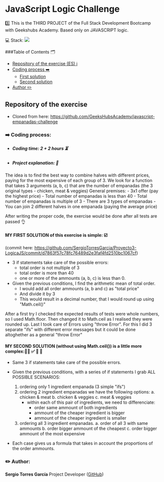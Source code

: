 # JavaScript Logic Challenge

3️⃣ This is the THIRD PROJECT of the Full Stack Development Bootcamp with Geekshubs Academy. Based only on JAVASCRIPT logic.

💻 Stack: <img src="https://img.shields.io/badge/JavaScript-F7DF1E">

###Table of Contents 🗂️

- [Repository of the exercise (ES) ℹ️](#Repository-of-the-exercise)
- [Coding process ➡️](#➡️-coding-process)
    - [First solution](#my-first-solution-of-this-exercise-is-simple-☑️)
    - [Second solution](#my-second-solution-without-using-mathceil-is-a-little-more-complex👌🏼-✅-💯-💪)
- [Author ✏️](#-author)



## Repository of the exercise
- Cloned from here: https://github.com/GeeksHubsAcademy/javascript-empanadas-challenge

###  ➡️  Coding process:
- ##### Coding time: 2 + 2 hours ⏳

- ##### Project explanation: 💬

The idea is to find the best way to combine halves with different prices, paying for the most expensive of each group of 3.
We look for a function that takes 3 arguments (a, b, c) that are the number of empanadas (the 3 original types - chicken, meat & veggies)
General premises:
    - 3x1 offer (pay the highest price)
    - Total number of empanadas is less than 40
    - Total number of empanadas is multiple of 3
    - There are 3 types of empanadas
    - You can join 2 different halves in one empanada (paying the average price)

After writing the proper code, the exercise would be done after all tests are passed 👌

#### MY FIRST SOLUTION of this exercise is simple: ☑️ 
(commit here: https://github.com/SergioTorresGarcia/Proyecto3-LogicaJS/commit/d7863f57c78fc76489d2e3faf4fd2510bc1067cf)
 - 3 if statements take care of the possible errors:
    - total order is not multiple of 3
    - total order is more than 40
    - one or more of the ammounts (a, b, c) is less than 0.
- Given the previous conditions, I find the arithmetic mean of total order.
    - I would add all order ammounts (a, b and c) as "total price"
    - And divide it by 3
    - This would result in a decimal number, that I would round up using "Math.ceil()"

After a first try I checked the expected results of tests were whole numbers, so I used Math.floor.
Then changed it to Math.ceil as I realised they were rounded up.
Last I took care of Errors using "throw Error".
For this I did 3 separate "ifs" with different error messages but it could be done altoghether as a general "throw Error"


#### MY SECOND SOLUTION (without using Math.ceil()) is a little more complex:👌🏼 ✅ 💯 💪 
- Same 3 if statements take care of the possible errors.
- Given the previous conditions, with a series of if statements I grab ALL POSSIBLE SCENARIOS:
    1. ordering only 1 ingredient empanada (3 simple "ifs")
    2. ordering 2 ingredient empanadas we have the following options:
        a. chicken & meat
        b. chicken & veggies
        c. meat & veggies
        - within each of this pair of ingredients, we need to differenciate:
            - order same ammount of both ingredients 
            - ammount of the cheaper ingredient is bigger
            - ammount of the cheaper ingredient is smaller
    3. ordering all 3 ingredient empanadas.
        a. order of all 3 with same ammounts
        b. order bigger ammount of the cheapest
        c. order bigger ammount of the most expensive

- Each case gives us a formula that takes in account the proportions of the order ammounts.

### ✏️ Author:
**Sergio Torres García**
Project Developer ([GitHub](https://github.com/SergioTorresGarcia))